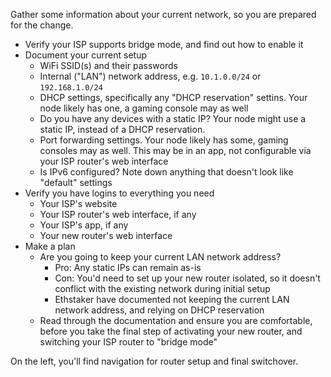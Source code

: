 Gather some information about your current network, so you are prepared for the change.

- Verify your ISP supports bridge mode, and find out how to enable it
- Document your current setup
    - WiFi SSID(s) and their passwords
    - Internal ("LAN") network address, e.g. `10.1.0.0/24` or `192.168.1.0/24`
    - DHCP settings, specifically any "DHCP reservation" settins. Your node likely has one,
a gaming console may as well
    - Do you have any devices with a static IP? Your node might use a static IP, instead
of a DHCP reservation.
    - Port forwarding settings. Your node likely has some, gaming consoles may as well. This
may be in an app, not configurable via your ISP router's web interface
    - Is IPv6 configured? Note down anything that doesn't look like "default" settings
- Verify you have logins to everything you need
    - Your ISP's website
    - Your ISP router's web interface, if any
    - Your ISP's app, if any
    - Your new router's web interface
- Make a plan
    - Are you going to keep your current LAN network address?
        - Pro: Any static IPs can remain as-is
        - Con: You'd need to set up your new router isolated, so it doesn't conflict with
the existing network during initial setup
        - Ethstaker have documented not keeping the current LAN network address, and relying
on DHCP reservation
    - Read through the documentation and ensure you are comfortable, before you take the
final step of activating your new router, and switching your ISP router to "bridge mode"

On the left, you'll find navigation for router setup and final switchover.
